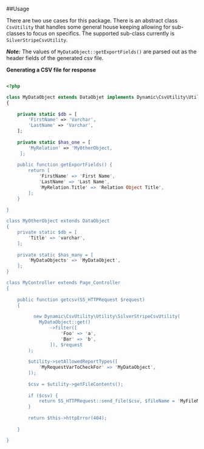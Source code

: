 ##Usage

There are two use cases for this package. There is an abstract class `CsvUtility` that handles some general house keeping allowing for sub-classes to focus on specifics. The supported sub-class currently is `SilverStripeCsvUtility`.

**_Note:_** The values of `MyDataObject::getExportFields()` are parsed out as the header fields of the generated csv file.

**Generating a CSV file for response**

```php

<?php

class MyDataObject extends DataObjet implements Dynamic\CsvUtility\UtilInterface\CsvUtilityInterface
{
    
    private static $db = [
        'FirstName' => 'Varchar',
        'LastName' => 'Varchar',
    ];
    
    private static $has_one = [
    	'MyRelation' => 'MyOtherObject,
	 ];
    
    public function getExportFields() {
        return [
            'FirstName' => 'First Name',
            'LastName' => 'Last Name',
            'MyRelation.Title' => 'Relation Object Title',
        ];
    }
    
}

class MyOtherObject extends DataObject
{
	private static $db = [
		'Title' => 'varchar',
	];
	
	private static $has_many = [
		'MyDataObjects' => 'MyDataObject',
	];
}

class MyController extends Page_Controller
{
    
    public function getcsv(SS_HTTPRequest $request)
    {
        
		  new Dynamic\CsvUtility\Utility\SilverStripeCsvUtility(
            MyDataObject::get()
                ->filter([
                    'Foo' => 'a',
                    'Bar' => 'b',
                ]), $request
        );
        
        $utility->setAllowedReportTypes([
            'MyRequestVarToCheckFor' => 'MyDataObject',
        ]);
        
        $csv = $utility->getFileContents();
        
        if ($csv) {
            return SS_HTTPRequest::send_file($csv, $fileName = 'MyFileName.csv', 'Content-Type: text/csv');
        }
        
        return $this->httpError(404);
        
    }

}


```
